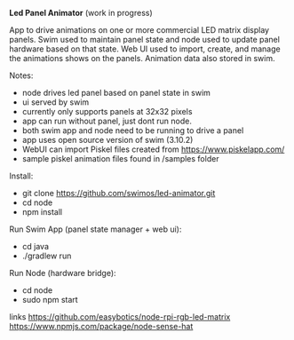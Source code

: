 **Led Panel Animator**
(work in progress)

App to drive animations on one or more commercial LED matrix display panels. Swim used to maintain panel state and node used to update panel hardware based on that state. Web UI used to import, create, and manage the animations shows on the panels. Animation data also stored in swim.

Notes:
* node drives led panel based on panel state in swim
* ui served by swim
* currently only supports panels at 32x32 pixels
* app can run without panel, just dont run node.
* both swim app and node need to be running to drive a panel
* app uses open source version of swim (3.10.2)
* WebUI can import Piskel files created from https://www.piskelapp.com/
* sample piskel animation files found in /samples folder

Install:
* git clone https://github.com/swimos/led-animator.git
* cd node
* npm install

Run Swim App (panel state manager + web ui):
* cd java
* ./gradlew run

Run Node (hardware bridge):
* cd node
* sudo npm start


links
https://github.com/easybotics/node-rpi-rgb-led-matrix
https://www.npmjs.com/package/node-sense-hat
